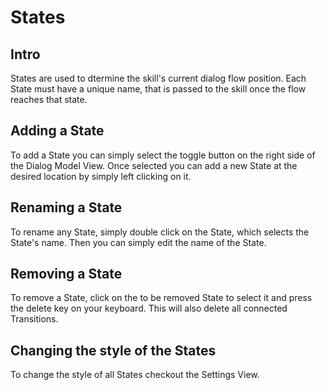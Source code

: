 # States
## Intro
States are used to dtermine the skill's current dialog flow position. Each State must have a unique name, that is passed to the skill once the flow reaches that state.
## Adding a State
To add a State you can simply select the toggle button on the right side of the Dialog Model View. Once selected you can add a new State at the desired location by simply left clicking on it.
## Renaming a State
To rename any State, simply double click on the State, which selects the State's name. Then you can simply edit the name of the State.
## Removing a State
To remove a State, click on the to be removed State to select it and press the delete key on your keyboard. This will also delete all connected Transitions.
## Changing the style of the States
To change the style of all States checkout the Settings View.